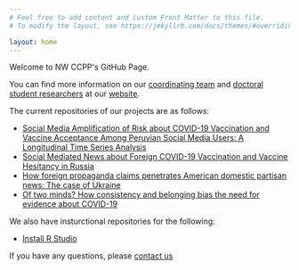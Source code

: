 ```yaml
---
# Feel free to add content and custom Front Matter to this file.
# To modify the layout, see https://jekyllrb.com/docs/themes/#overriding-theme-defaults

layout: home
---
```


Welcome to NW CCPP's GitHub Page.

You can find more information on our [coordinating team](https://polcomm.northwestern.edu/ccpp-people__trashed/coordinating-team/) and [doctoral student researchers](https://polcomm.northwestern.edu/ccpp-people__trashed/doctoral-student-researchers/) at our [website](https://polcomm.northwestern.edu/).

The current repositories of our projects are as follows: 
- [Social Media Amplification of Risk about COVID-19 Vaccination and Vaccine Acceptance Among Peruvian Social Media Users: A Longitudinal Time Series Analysis](https://github.com/nwccpp/peru-sarf)
- [Social Mediated News about Foreign COVID-19 Vaccination and Vaccine Hesitancy in Russia](https://github.com/nwccpp/russia_foreignvaccine_paper)
- [How foreign propaganda claims penetrates American domestic partisan news: The case of Ukraine](https://github.com/nwccpp/bertopicclassifier)
- [Of two minds? How consistency and belonging bias the need for evidence about COVID-19](https://github.com/nwccpp/NFE_NFB)

We also have insturctional repositories for the following:
- [Install R Studio](https://github.com/nwccpp/install_R)

If you have any questions, please [contact us](mailto:ccpp@northwestern.edu)

